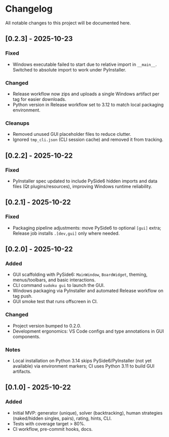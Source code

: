 # Changelog

All notable changes to this project will be documented here.

## [0.2.3] - 2025-10-23
### Fixed
- Windows executable failed to start due to relative import in `__main__`. Switched to absolute import to work under PyInstaller.

### Changed
- Release workflow now zips and uploads a single Windows artifact per tag for easier downloads.
- Python version in Release workflow set to 3.12 to match local packaging environment.

### Cleanups
- Removed unused GUI placeholder files to reduce clutter.
- Ignored `tmp_cli.json` (CLI session cache) and removed it from tracking.

## [0.2.2] - 2025-10-22
### Fixed
- PyInstaller spec updated to include PySide6 hidden imports and data files (Qt plugins/resources), improving Windows runtime reliability.

## [0.2.1] - 2025-10-22
### Fixed
- Packaging pipeline adjustments: move PySide6 to optional `[gui]` extra; Release job installs `.[dev,gui]` only where needed.

## [0.2.0] - 2025-10-22
### Added
- GUI scaffolding with PySide6: `MainWindow`, `BoardWidget`, theming, menus/toolbars, and basic interactions.
- CLI command `sudoku gui` to launch the GUI.
- Windows packaging via PyInstaller and automated Release workflow on tag push.
- GUI smoke test that runs offscreen in CI.

### Changed
- Project version bumped to 0.2.0.
- Development ergonomics: VS Code configs and type annotations in GUI components.

### Notes
- Local installation on Python 3.14 skips PySide6/PyInstaller (not yet available) via environment markers; CI uses Python 3.11 to build GUI artifacts.

## [0.1.0] - 2025-10-22
### Added
- Initial MVP: generator (unique), solver (backtracking), human strategies (naked/hidden singles, pairs), rating, hints, CLI.
- Tests with coverage target > 80%.
- CI workflow, pre-commit hooks, docs.
